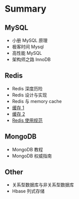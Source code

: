 # Summary

## MySQL

- 小册 MySQL 原理
- 极客时间 Mysql
- 高性能 MySQL
- 架构师之路 InnoDB

## Redis

- Redis 深度历险
- Redis 设计与实现
- Redis 与 memory cache
- [缓存 1](https://mp.weixin.qq.com/s?__biz=MzI4MTY5NTk4Ng==&mid=2247489279&amp;idx=1&amp;sn=dd6bbe2a7c839e10d0a35d84e7f21e11&source=41#wechat_redirect)
- [缓存 2](https://mp.weixin.qq.com/s?__biz=MzI4MTY5NTk4Ng==&mid=2247489165&amp;idx=1&amp;sn=1d134c75d2fbcc4967fd0c10eb1cf8a9&source=41#wechat_redirect)
- [Redis 使用规范](https://www.cnblogs.com/-wenli/p/10941249.html)

## MongoDB

- MongoDB 教程
- MongoDB 权威指南

## Other

- 关系型数据库与非关系型数据库
- Hbase 列式存储